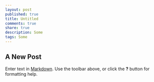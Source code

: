 ```yaml
---
layout: post
published: true
title: Untitled
comments: true
share: true
description: Some
tags: Some
---
```


## A New Post

Enter text in [Markdown](http://daringfireball.net/projects/markdown/). Use the toolbar above, or click the **?** button for formatting help.